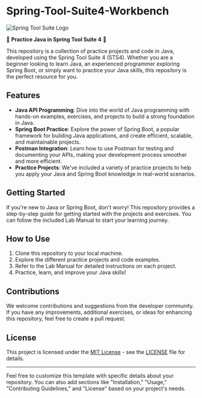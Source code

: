 # Spring-Tool-Suite4-Workbench

![Spring Tool Suite Logo](https://example.com/your-logo.png)

🌿 **Practice Java in Spring Tool Suite 4** 🌿

This repository is a collection of practice projects and code in Java, developed using the Spring Tool Suite 4 (STS4). Whether you are a beginner looking to learn Java, an experienced programmer exploring Spring Boot, or simply want to practice your Java skills, this repository is the perfect resource for you.

## Features

- **Java API Programming**: Dive into the world of Java programming with hands-on examples, exercises, and projects to build a strong foundation in Java.
- **Spring Boot Practice**: Explore the power of Spring Boot, a popular framework for building Java applications, and create efficient, scalable, and maintainable projects.
- **Postman Integration**: Learn how to use Postman for testing and documenting your APIs, making your development process smoother and more efficient.
- **Practice Projects**: We've included a variety of practice projects to help you apply your Java and Spring Boot knowledge in real-world scenarios.

## Getting Started

If you're new to Java or Spring Boot, don't worry! This repository provides a step-by-step guide for getting started with the projects and exercises. You can follow the included Lab Manual to start your learning journey.

## How to Use

1. Clone this repository to your local machine.
2. Explore the different practice projects and code examples.
3. Refer to the Lab Manual for detailed instructions on each project.
4. Practice, learn, and improve your Java skills!

## Contributions

We welcome contributions and suggestions from the developer community. If you have any improvements, additional exercises, or ideas for enhancing this repository, feel free to create a pull request.

## License

This project is licensed under the [MIT License](LICENSE) - see the [LICENSE](LICENSE) file for details.

---

Feel free to customize this template with specific details about your repository. You can also add sections like "Installation," "Usage," "Contributing Guidelines," and "License" based on your project's needs.
